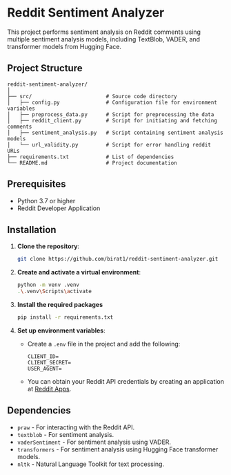 # Reddit Sentiment Analyzer

This project performs sentiment analysis on Reddit comments using multiple sentiment analysis models, including TextBlob, VADER, and transformer models from Hugging Face.

## Project Structure

```plaintext
reddit-sentiment-analyzer/
│
├── src/                        # Source code directory
│   ├── config.py               # Configuration file for environment variables
│   ├── preprocess_data.py      # Script for preprocessing the data
│   ├── reddit_client.py        # Script for initiating and fetching comments
│   ├── sentiment_analysis.py   # Script containing sentiment analysis models
│   └── url_validity.py         # Script for error handling reddit URLs
├── requirements.txt            # List of dependencies
└── README.md                   # Project documentation
```

## Prerequisites

- Python 3.7 or higher
- Reddit Developer Application

## Installation

1. **Clone the repository**:

    ```sh
    git clone https://github.com/birat1/reddit-sentiment-analyzer.git
    ```

2. **Create and activate a virtual environment**:

    ```sh
    python -m venv .venv
    .\.venv\Scripts\activate
    ```

3. **Install the required packages**

    ```sh
    pip install -r requirements.txt
    ```

4. **Set up environment variables**:

    - Create a `.env` file in the project and add the following:

        ```env
        CLIENT_ID=
        CLIENT_SECRET=
        USER_AGENT=
        ```

    - You can obtain your Reddit API credentials by creating an application at [Reddit Apps](https://www.reddit.com/prefs/apps/).

## Dependencies

- `praw` - For interacting with the Reddit API.
- `textblob` - For sentiment analysis.
- `vaderSentiment` - For sentiment analysis using VADER.
- `transformers` - For sentiment analysis using Hugging Face transformer models.
- `nltk` - Natural Language Toolkit for text processing.
